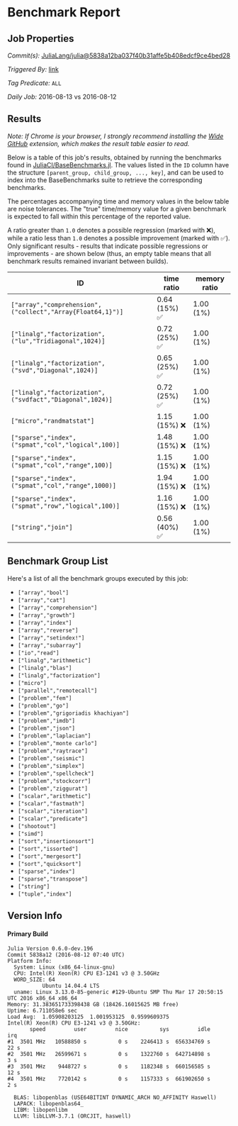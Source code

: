 # Benchmark Report

## Job Properties

*Commit(s):* [JuliaLang/julia@5838a12ba037f40b31affe5b408edcf9ce4bed28](https://github.com/JuliaLang/julia/commit/5838a12ba037f40b31affe5b408edcf9ce4bed28)

*Triggered By:* [link](https://github.com/JuliaLang/julia/commit/5838a12ba037f40b31affe5b408edcf9ce4bed28#commitcomment-18630753)

*Tag Predicate:* `ALL`

*Daily Job:* 2016-08-13 vs 2016-08-12

## Results

*Note: If Chrome is your browser, I strongly recommend installing the [Wide GitHub](https://chrome.google.com/webstore/detail/wide-github/kaalofacklcidaampbokdplbklpeldpj?hl=en)
extension, which makes the result table easier to read.*

Below is a table of this job's results, obtained by running the benchmarks found in
[JuliaCI/BaseBenchmarks.jl](https://github.com/JuliaCI/BaseBenchmarks.jl). The values
listed in the `ID` column have the structure `[parent_group, child_group, ..., key]`,
and can be used to index into the BaseBenchmarks suite to retrieve the corresponding
benchmarks.

The percentages accompanying time and memory values in the below table are noise tolerances. The "true"
time/memory value for a given benchmark is expected to fall within this percentage of the reported value.

A ratio greater than `1.0` denotes a possible regression (marked with :x:), while a ratio less
than `1.0` denotes a possible improvement (marked with :white_check_mark:). Only significant results - results
that indicate possible regressions or improvements - are shown below (thus, an empty table means that all
benchmark results remained invariant between builds).

| ID | time ratio | memory ratio |
|----|------------|--------------|
| `["array","comprehension",("collect","Array{Float64,1}")]` | 0.64 (15%) :white_check_mark: | 1.00 (1%)  |
| `["linalg","factorization",("lu","Tridiagonal",1024)]` | 0.72 (25%) :white_check_mark: | 1.00 (1%)  |
| `["linalg","factorization",("svd","Diagonal",1024)]` | 0.65 (25%) :white_check_mark: | 1.00 (1%)  |
| `["linalg","factorization",("svdfact","Diagonal",1024)]` | 0.72 (25%) :white_check_mark: | 1.00 (1%)  |
| `["micro","randmatstat"]` | 1.15 (15%) :x: | 1.00 (1%)  |
| `["sparse","index",("spmat","col","logical",100)]` | 1.48 (15%) :x: | 1.00 (1%)  |
| `["sparse","index",("spmat","col","range",100)]` | 1.15 (15%) :x: | 1.00 (1%)  |
| `["sparse","index",("spmat","col","range",1000)]` | 1.94 (15%) :x: | 1.00 (1%)  |
| `["sparse","index",("spmat","row","logical",100)]` | 1.16 (15%) :x: | 1.00 (1%)  |
| `["string","join"]` | 0.56 (40%) :white_check_mark: | 1.00 (1%)  |

## Benchmark Group List

Here's a list of all the benchmark groups executed by this job:

- `["array","bool"]`
- `["array","cat"]`
- `["array","comprehension"]`
- `["array","growth"]`
- `["array","index"]`
- `["array","reverse"]`
- `["array","setindex!"]`
- `["array","subarray"]`
- `["io","read"]`
- `["linalg","arithmetic"]`
- `["linalg","blas"]`
- `["linalg","factorization"]`
- `["micro"]`
- `["parallel","remotecall"]`
- `["problem","fem"]`
- `["problem","go"]`
- `["problem","grigoriadis khachiyan"]`
- `["problem","imdb"]`
- `["problem","json"]`
- `["problem","laplacian"]`
- `["problem","monte carlo"]`
- `["problem","raytrace"]`
- `["problem","seismic"]`
- `["problem","simplex"]`
- `["problem","spellcheck"]`
- `["problem","stockcorr"]`
- `["problem","ziggurat"]`
- `["scalar","arithmetic"]`
- `["scalar","fastmath"]`
- `["scalar","iteration"]`
- `["scalar","predicate"]`
- `["shootout"]`
- `["simd"]`
- `["sort","insertionsort"]`
- `["sort","issorted"]`
- `["sort","mergesort"]`
- `["sort","quicksort"]`
- `["sparse","index"]`
- `["sparse","transpose"]`
- `["string"]`
- `["tuple","index"]`

## Version Info

#### Primary Build

```
Julia Version 0.6.0-dev.196
Commit 5838a12 (2016-08-12 07:40 UTC)
Platform Info:
  System: Linux (x86_64-linux-gnu)
  CPU: Intel(R) Xeon(R) CPU E3-1241 v3 @ 3.50GHz
  WORD_SIZE: 64
           Ubuntu 14.04.4 LTS
  uname: Linux 3.13.0-85-generic #129-Ubuntu SMP Thu Mar 17 20:50:15 UTC 2016 x86_64 x86_64
Memory: 31.383651733398438 GB (18426.16015625 MB free)
Uptime: 6.711058e6 sec
Load Avg:  1.05908203125  1.001953125  0.9599609375
Intel(R) Xeon(R) CPU E3-1241 v3 @ 3.50GHz: 
       speed         user         nice          sys         idle          irq
#1  3501 MHz   10588850 s          0 s    2246413 s  656334769 s         22 s
#2  3501 MHz   26599671 s          0 s    1322760 s  642714898 s          3 s
#3  3501 MHz    9448727 s          0 s    1182348 s  660156585 s         12 s
#4  3501 MHz    7720142 s          0 s    1157333 s  661902650 s          2 s

  BLAS: libopenblas (USE64BITINT DYNAMIC_ARCH NO_AFFINITY Haswell)
  LAPACK: libopenblas64_
  LIBM: libopenlibm
  LLVM: libLLVM-3.7.1 (ORCJIT, haswell)

```
